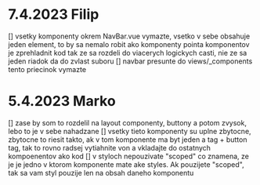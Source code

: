 # 7.4.2023 Filip
[] vsetky komponenty okrem NavBar.vue vymazte, vsetko v sebe obsahuje jeden element, to by sa nemalo robit ako komponenty pointa komponentov je zprehladnit kod tak ze sa rozdeli do viacerych logickych casti, nie ze sa jeden riadok da do zvlast suboru
[] navbar presunte do views/_components tento priecinok vymazte

# 5.4.2023 Marko
[] zase by som to rozdelil na layout componenty, buttony a potom zvysok, lebo to je v sebe nahadzane
[] vsetky tieto komponenty su uplne zbytocne, zbytocne to riesit takto, ak v tom komponente ma byt jeden a tag + button tag, tak to rovno radsej vytiahnite von a vkladajte do ostatnych kompoenentov ako kod
[] v styloch nepouzivate "scoped" co znamena, ze je je jedno v ktorom komponente mate ake styles. Ak pouzijete "scoped", tak sa vam styl pouzije len na obsah daneho komponentu
